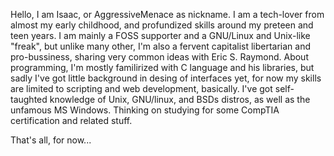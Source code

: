 Hello, I am Isaac, or AggressiveMenace as nickname. I am a tech-lover from almost my early childhood, and profundized skills around my preteen and teen years.
I am mainly a FOSS supporter and a GNU/Linux and Unix-like "freak", but unlike many other, I'm also a fervent capitalist libertarian and pro-bussiness, sharing very common ideas with Eric S. Raymond.
About programming, I'm mostly familirized with C language and his libraries, but sadly I've got little background in desing of interfaces yet, for now my skills are limited to scripting and web development, basically.
I've got self-taughted knowledge of Unix, GNU/linux, and BSDs distros, as well as the unfamous MS Windows. Thinking on studying for some CompTIA certification and related stuff.

That's all, for now...
